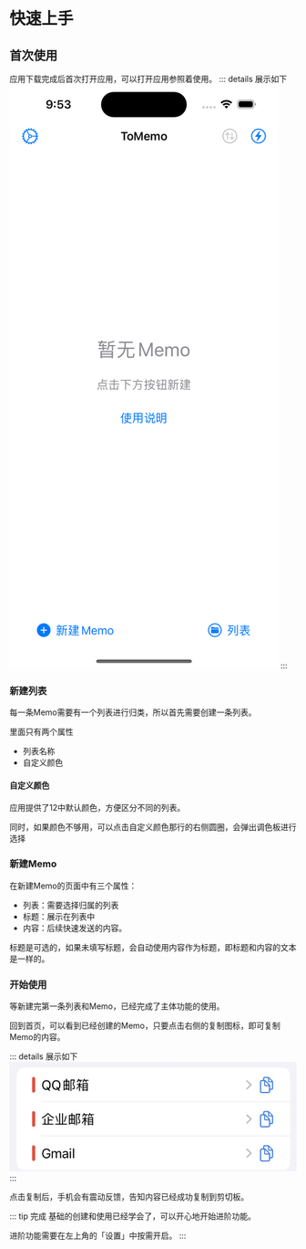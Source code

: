 # 快速上手

## 首次使用
应用下载完成后首次打开应用，可以打开应用参照着使用。
::: details 展示如下
![首次加载主页](/images/getting-started/first-load-homepage.png)
:::

### 新建列表
每一条Memo需要有一个列表进行归类，所以首先需要创建一条列表。

里面只有两个属性
- 列表名称
- 自定义颜色

#### 自定义颜色
应用提供了12中默认颜色，方便区分不同的列表。

同时，如果颜色不够用，可以点击自定义颜色那行的右侧圆圈，会弹出调色板进行选择

### 新建Memo

在新建Memo的页面中有三个属性：
- 列表：需要选择归属的列表
- 标题：展示在列表中
- 内容：后续快速发送的内容。

标题是可选的，如果未填写标题，会自动使用内容作为标题，即标题和内容的文本是一样的。

### 开始使用
等新建完第一条列表和Memo，已经完成了主体功能的使用。

回到首页，可以看到已经创建的Memo，只要点击右侧的复制图标，即可复制Memo的内容。

::: details 展示如下
![homepage-memo-rows](/images/getting-started/homepage-memo-rows.jpg)
:::

点击复制后，手机会有震动反馈，告知内容已经成功复制到剪切板。

::: tip 完成
基础的创建和使用已经学会了，可以开心地开始进阶功能。

进阶功能需要在左上角的「设置」中按需开启。
:::




